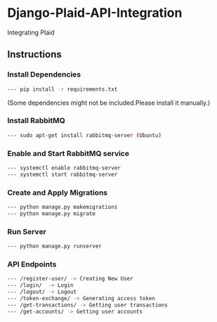# Django-Plaid-API-Integration
Integrating Plaid

## Instructions

### Install Dependencies
```bash
--- pip install -r requirements.txt 
```
(Some dependencies might not be included.Please install it manually.)

### Install RabbitMQ
```bash
--- sudo apt-get install rabbitmq-server (Ubuntu)
```

### Enable and Start RabbitMQ service
```bash
--- systemctl enable rabbitmq-server
--- systemctl start rabbitmq-server
```

### Create and Apply Migrations
```bash
--- python manage.py makemigrations
--- python manage.py migrate
```

### Run Server
```bash
--- python manage.py runserver
```

### API Endpoints
```bash
--- /register-user/ -> Creating New User
--- /login/  -> Login
--- /logout/ -> Logout
--- /token-exchange/ -> Generating access token
--- /get-transactions/ -> Getting user transactions
--- /get-accounts/ -> Getting user accounts
```





